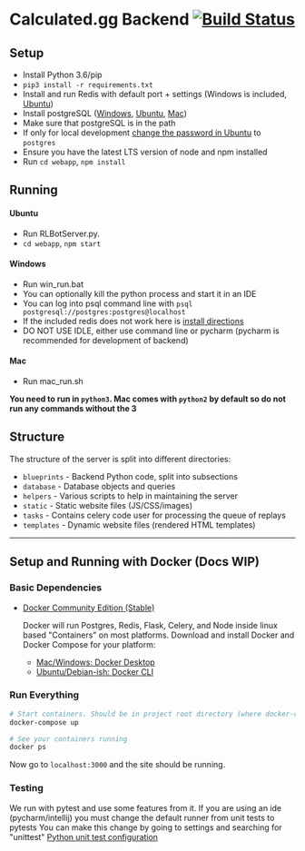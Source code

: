# Calculated.gg Backend [![Build Status](https://api.travis-ci.org/SaltieRL/DistributedReplays.svg?branch=master)](https://travis-ci.org/SaltieRL/DistributedReplays)

## Setup
- Install Python 3.6/pip
- `pip3 install -r requirements.txt`
- Install and run Redis with default port + settings (Windows is included, [Ubuntu](https://redis.io/topics/quickstart))
- Install postgreSQL ([Windows](https://www.enterprisedb.com/thank-you-downloading-postgresql?anid=1255928), [Ubuntu](https://www.digitalocean.com/community/tutorials/how-to-install-and-use-postgresql-on-ubuntu-16-04), [Mac](https://stackoverflow.com/a/35308200/2187510))
- Make sure that postgreSQL is in the path
- If only for local development [change the password in Ubuntu](https://blog.2ndquadrant.com/how-to-safely-change-the-postgres-user-password-via-psql/) to `postgres`
- Ensure you have the latest LTS version of node and npm installed
- Run `cd webapp`, `npm install`

## Running

#### Ubuntu
- Run RLBotServer.py.
- `cd webapp`, `npm start`

#### Windows
- Run win_run.bat
- You can optionally kill the python process and start it in an IDE
- You can log into psql command line with `psql postgresql://postgres:postgres@localhost`
- If the included redis does not work here is [install directions](https://dingyuliang.me/redis-3-2-install-redis-windows/)
- DO NOT USE IDLE, either use command line or pycharm (pycharm is recommended for development of backend)

#### Mac
- Run mac_run.sh

**You need to run in `python3`. Mac comes with `python2` by default so do not run any commands without the 3**




## Structure

The structure of the server is split into different directories:

- `blueprints` - Backend Python code, split into subsections
- `database` - Database objects and queries
- `helpers` - Various scripts to help in maintaining the server
- `static` - Static website files (JS/CSS/images)
- `tasks` - Contains celery code user for processing the queue of replays
- `templates` - Dynamic website files (rendered HTML templates)

---

## Setup and Running with Docker (Docs WIP)

### Basic Dependencies

- [Docker Community Edition (Stable)](https://docs.docker.com/install/)

  Docker will run Postgres, Redis, Flask, Celery, and Node inside linux based "Containers" on most platforms.
  Download and install Docker and Docker Compose for your platform:
  - [Mac/Windows: Docker Desktop](https://www.docker.com/products/docker-desktop)
  - [Ubuntu/Debian-ish: Docker CLI](https://docs.docker.com/install/linux/docker-ce/debian/#install-docker-ce)

### Run Everything
```bash
# Start containers. Should be in project root directory (where docker-compose.yml is)
docker-compose up

# See your containers running
docker ps
```

Now go to `localhost:3000` and the site should be running.


### Testing

We run with pytest and use some features from it.
If you are using an ide (pycharm/intellij) you must change the default runner from unit tests to pytests
You can make this change by going to settings and searching for "unittest"
[Python unit test configuration](https://www.jetbrains.com/help/idea/run-debug-configuration-python-unit-test.html)

